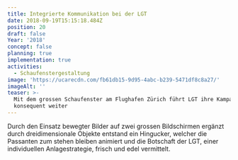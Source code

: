 ```yaml
---
title: Integrierte Kommunikation bei der LGT
date: 2018-09-19T15:15:18.484Z
position: 20
draft: false
Year: '2018'
concept: false
planning: true
implementation: true
activities:
  - Schaufenstergestaltung
image: 'https://ucarecdn.com/fb61db15-9d95-4abc-b239-5471df8c8a27/'
imageAlt: ''
teaser: >-
  Mit dem grossen Schaufenster am Flughafen Zürich führt LGT ihre Kampagne
  konsequent weiter
---
```

Durch den Einsatz bewegter Bilder auf zwei grossen Bildschirmen ergänzt durch dreidimensionale Objekte entstand ein Hingucker, welcher die Passanten zum stehen bleiben animiert und die Botschaft der LGT, einer individuellen Anlagestrategie, frisch und edel vermittelt.
